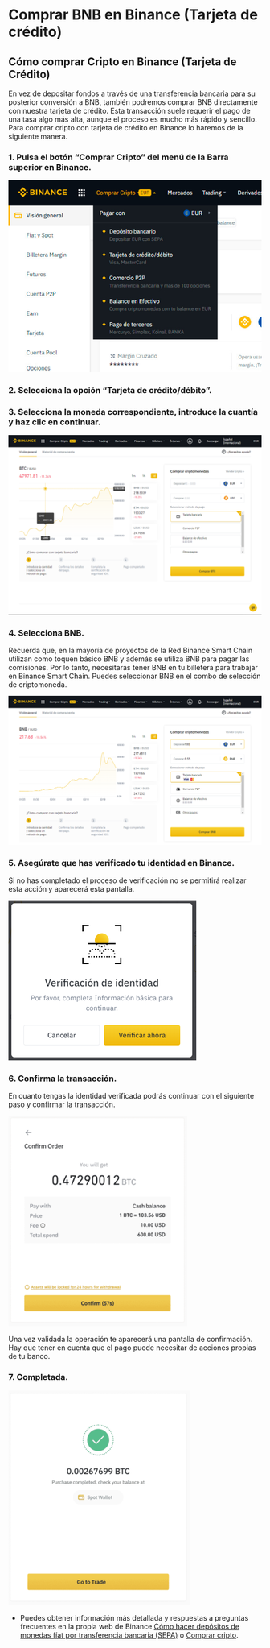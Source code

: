 # Comprar BNB en Binance \(Tarjeta de crédito\)

## Cómo comprar Cripto en Binance \(Tarjeta de Crédito\)

En vez de depositar fondos a través de una transferencia bancaria para su posterior conversión a BNB, también podremos comprar BNB directamente con nuestra tarjeta de crédito. Esta transacción suele requerir el pago de una tasa algo más alta, aunque el proceso es mucho más rápido y sencillo. Para comprar cripto con tarjeta de crédito en Binance lo haremos de la siguiente manera.

### 1. Pulsa el botón “Comprar Cripto” del menú de la Barra superior en Binance.

![](../../../../.gitbook/assets/binance_comprar_cripto%20%282%29%20%282%29%20%281%29%20%281%29.jpg)

### 2. Selecciona la opción “Tarjeta de crédito/débito”.

### 3. Selecciona la moneda correspondiente, introduce la cuantía y haz clic en continuar.

![](../../../../.gitbook/assets/binance_credit_1%20%282%29%20%282%29%20%282%29%20%281%29.png)

### 4. Selecciona BNB.

Recuerda que, en la mayoría de proyectos de la Red Binance Smart Chain utilizan como toquen básico BNB y además se utiliza BNB para pagar las comisiones. Por lo tanto, necesitarás tener BNB en tu billetera para trabajar en Binance Smart Chain. Puedes seleccionar BNB en el combo de selección de criptomoneda.

![](../../../../.gitbook/assets/binance_credit_2.png)

### 5. Asegúrate que has verificado tu identidad en Binance.

Si no has completado el proceso de verificación no se permitirá realizar esta acción y aparecerá esta pantalla.

![](../../../../.gitbook/assets/binance_credit_3.png)

### 6. Confirma la transacción.

En cuanto tengas la identidad verificada podrás continuar con el siguiente paso y confirmar la transacción.

![](../../../../.gitbook/assets/binance_credit_4.png)

Una vez validada la operación te aparecerá una pantalla de confirmación. Hay que tener en cuenta que el pago puede necesitar de acciones propias de tu banco.

### 7. Completada.

![](../../../../.gitbook/assets/binance_credit_5.png)

* Puedes obtener información más detallada y respuestas a preguntas frecuentes en la propia web de Binance [Cómo hacer depósitos de monedas fíat por transferencia bancaria \(SEPA\)](https://www.binance.com/es/support/faq/e117b4c063534e5f93b735b980575000) o [Comprar cripto](https://www.binance.com/es/support/faq/c-66?navId=75).





